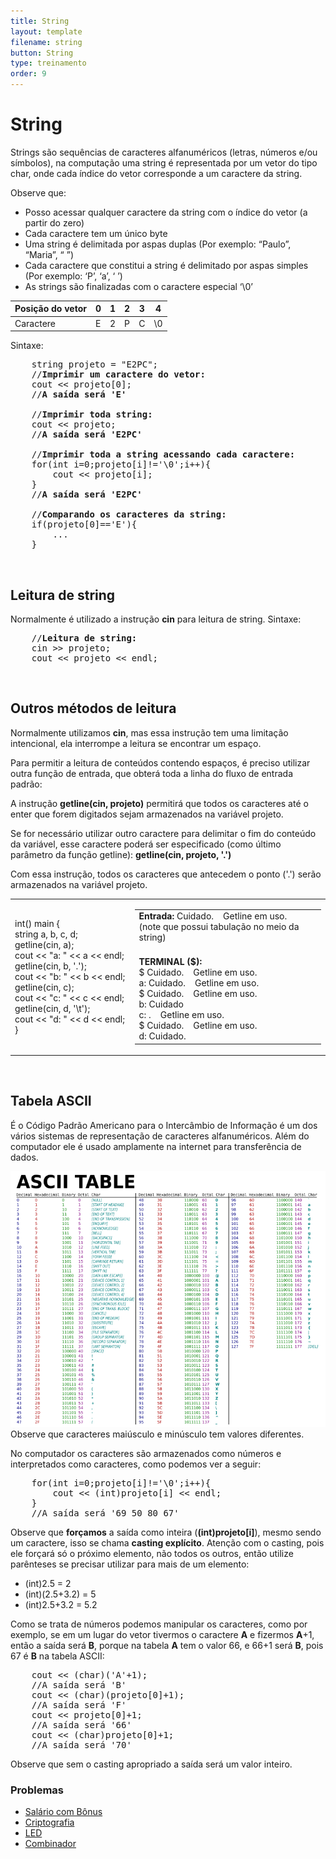 ```yaml
---
title: String
layout: template
filename: string
button: String
type: treinamento
order: 9
---
```


# String

Strings são sequências de caracteres alfanuméricos (letras, números e/ou símbolos), na computação uma string é representada por um vetor do tipo char, onde cada índice do vetor corresponde a um caractere da string. 

Observe que:

- Posso acessar qualquer caractere da string com o índice do vetor (a partir do zero)
- Cada caractere tem um único byte
- Uma string é delimitada por aspas duplas (Por exemplo: “Paulo”, “Maria”, “ ”)
- Cada caractere que constitui a string é delimitado por aspas simples (Por exemplo: ‘P’, ‘a’, ‘ ’)
- As strings são finalizadas com o caractere especial ‘\0’


<table class="table table-bordered">
    <thead>
        <tr>
            <th scope="col">Posição do vetor</th>
            <th scope="col">0</th>
            <th scope="col">1</th>
            <th scope="col">2</th>
            <th scope="col">3</th>
            <th scope="col">4</th>
        </tr>
    </thead>
    <tbody>
        <tr>
            <td>Caractere</td>
            <td>E</td>
            <td>2</td>
            <td>P</td>
            <td>C</td>
            <td>\0</td>
        </tr>
    </tbody>
</table>

Sintaxe:
<pre>
    string projeto = "E2PC";
    //<b>Imprimir um caractere do vetor:</b>
    cout << projeto[0];
    //<b>A saída será 'E'</b>

    //<b>Imprimir toda string:</b>
    cout << projeto;
    //<b>A saída será 'E2PC'</b>

    //<b>Imprimir toda a string acessando cada caractere:</b>
    for(int i=0;projeto[i]!='\0';i++){
        cout << projeto[i];
    }
    //<b>A saída será 'E2PC'</b>

    //<b>Comparando os caracteres da string:</b>
    if(projeto[0]=='E'){
        ...
    }
</pre>

<br>

## Leitura de string

Normalmente é utilizado a instrução **cin** para leitura de string.
Sintaxe:

<pre>
    //<b>Leitura de string:</b>
    cin >> projeto;
    cout << projeto << endl;
</pre>

<br>

## Outros métodos de leitura
Normalmente utilizamos **cin**, mas essa instrução tem uma limitação intencional, ela interrompe a leitura se encontrar um espaço.

Para permitir a leitura de conteúdos contendo espaços, é preciso utilizar outra função de entrada, que obterá toda a linha do fluxo de entrada padrão:

A instrução **getline(cin, projeto)** permitirá que todos os caracteres até o enter que forem digitados sejam armazenados na variável projeto.


Se for necessário utilizar outro caractere para delimitar o fim do conteúdo da variável, esse caractere poderá ser especificado (como último parâmetro da função getline): **getline(cin, projeto, '.')**

Com essa instrução, todos os caracteres que antecedem o ponto ('.') serão armazenados na variável projeto.

<table class="table table-bordered">
    <tr>
        <td style="width:38%">
            <p>
                int() main {<br>
                    string a, b, c, d;<br>
                    getline(cin, a);<br>
                    cout << "a: " << a << endl;<br>
                    getline(cin, b, '.');<br>
                    cout << "b: " << b << endl;<br>
                    getline(cin, c);<br>
                    cout << "c: " << c << endl;<br>
                    getline(cin, d, '\t');<br>
                    cout << "d: " << d << endl;<br>
                }
            </p>
        </td>
        <td>
            <table >
                <tr>
                    <td style="padding-bottom: 20px;">
                        <b>Entrada:</b> Cuidado.&nbsp;&nbsp;&nbsp;&nbsp;Getline em uso.<br>
                        (note que possui tabulação no meio da string)
                    </td>
                </tr>
                <tr>
                    <td>
                        <b>TERMINAL ($):</b><br>
                        $ Cuidado.&nbsp;&nbsp;&nbsp;&nbsp;Getline em uso.<br>
                        a: Cuidado.&nbsp;&nbsp;&nbsp;&nbsp;Getline em uso.<br>
                        $ Cuidado.&nbsp;&nbsp;&nbsp;&nbsp;Getline em uso.<br>
                        b: Cuidado<br>
                        c: .&nbsp;&nbsp;&nbsp;&nbsp;Getline em uso.<br>
                        $ Cuidado.&nbsp;&nbsp;&nbsp;&nbsp;Getline em uso.<br>
                        d: Cuidado.<br>
                    </td>
                </tr>
            </table>
        </td>
    </tr>
</table>

<br>

## Tabela ASCII
É o Código Padrão Americano para o Intercâmbio de Informação é um dos vários sistemas de representação de caracteres alfanuméricos. Além do computador ele é usado amplamente na internet para transferência de dados. 

![](../assets/images/tabela_ASCII.png)   
    Observe que caracteres maiúsculo e minúsculo tem valores diferentes.


No computador os caracteres são armazenados como números e interpretados como caracteres, como podemos ver a seguir:

<pre>
    for(int i=0;projeto[i]!='\0';i++){
        cout << (int)projeto[i] << endl;
    }
    //A saída será '69 50 80 67'
</pre>

Observe que **forçamos** a saída como inteira (**(int)projeto[i]**), mesmo sendo um caractere, isso se chama **casting explícito**. Atenção com o casting, pois ele forçará só o próximo elemento, não todos os outros, então utilize parênteses se precisar utilizar para mais de um elemento:
- (int)2.5 = 2
- (int)(2.5+3.2) = 5
- (int)2.5+3.2 = 5.2


Como se trata de números podemos manipular os caracteres, como por exemplo, se em um lugar do vetor tivermos o caractere **A** e fizermos **A**+1, então a saída será **B**, porque na tabela **A** tem o valor 66, e 66+1 será **B**, pois 67 é **B** na tabela ASCII:

<pre>
    cout << (char)('A'+1);
    //A saída será 'B'
    cout << (char)(projeto[0]+1);
    //A saída será 'F'
    cout << projeto[0]+1;
    //A saída será '66'
    cout << (char)projeto[0]+1;
    //A saída será '70'
</pre>
Observe que sem o casting apropriado a saída será um valor inteiro.

### Problemas
- [Salário com Bônus](https://www.beecrowd.com.br/judge/pt/problems/view/1009?origem=1)
- [Criptografia](https://www.beecrowd.com.br/judge/pt/problems/view/1024?origem=1)
- [LED](https://www.beecrowd.com.br/judge/pt/problems/view/1168?origem=1)
- [Combinador](https://www.beecrowd.com.br/judge/pt/problems/view/1238?origem=1)